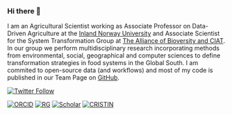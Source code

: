 ### Hi there 👋

I am an Agricultural Scientist working as Associate Professor on Data-Driven Agriculture at the [Inland Norway University](https://www.inn.no/english/) and Associate Scientist for the System Transformation Group at [The Alliance of Bioversity and CIAT](https://alliancebioversityciat.org). In our group we perform multidisciplinary research incorporating methods from environmental, social, geographical and computer sciences to define transformation strategies in food systems in the Global South. I am commited to open-source data (and workflows) and most of my code is published in our Team Page on [GitHub](https://github.com/AgrDataSci).

[![Twitter Follow](https://img.shields.io/twitter/follow/desousakaue?style=social)](https://twitter.com/desousakaue)

<p align="">
  <a href="https://orcid.org/0000-0002-7571-7845"><img alt="ORCID" src="https://img.shields.io/badge/-orcID-A6CE39?style=for-the-badge&logo=orcid&logoColor=white"></a>
  <a href="https://www.researchgate.net/profile/Kaue-De-Sousa"><img alt="RG" src="https://img.shields.io/badge/-ResearchGate-00CCBB?style=for-the-badge&logo=ResearchGate&logoColor=white"></a>
  <a href="https://scholar.google.com/citations?user=GO3gOJx27gYC&hl"><img alt="Scholar" src="https://img.shields.io/badge/-Google%20Scholar-4285F4?style=for-the-badge&logo=GoogleScholar&logoColor=white"></a>
  <a href="https://app.cristin.no/persons/show.jsf?id=994113"><img alt="CRISTIN" src="https://img.shields.io/badge/Homepage-24C2CB?style=for-the-badge&logo=InternetExplorer&logoColor=white"></a>
</p>


